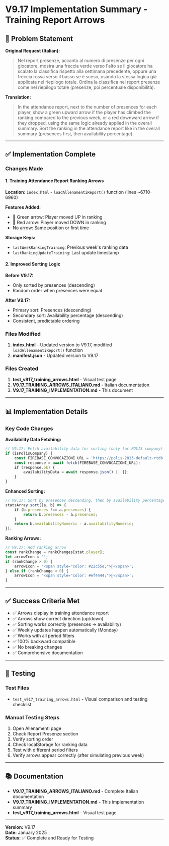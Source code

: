 # V9.17 Implementation Summary - Training Report Arrows

## 🎯 Problem Statement

**Original Request (Italian):**
> Nel report presenze, accanto al numero di presenze per ogni giocatore, mostra una freccia verde verso l'alto se il giocatore ha scalato la classifica rispetto alla settimana precedente, oppure una freccia rossa verso il basso se è sceso, usando la stessa logica già applicata nel riepilogo totale. Ordina la classifica nel report presenze come nel riepilogo totale (presenze, poi percentuale disponibilità).

**Translation:**
> In the attendance report, next to the number of presences for each player, show a green upward arrow if the player has climbed the ranking compared to the previous week, or a red downward arrow if they dropped, using the same logic already applied in the overall summary. Sort the ranking in the attendance report like in the overall summary (presences first, then availability percentage).

---

## ✅ Implementation Complete

### Changes Made

#### 1. Training Attendance Report Ranking Arrows
**Location:** `index.html` - `loadAllenamentiReport()` function (lines ~6710-6960)

**Features Added:**
- 🔼 Green arrow: Player moved UP in ranking
- 🔽 Red arrow: Player moved DOWN in ranking
- No arrow: Same position or first time

**Storage Keys:**
- `lastWeekRankingTraining`: Previous week's ranking data
- `lastRankingUpdateTraining`: Last update timestamp

#### 2. Improved Sorting Logic

**Before V9.17:**
- Only sorted by presences (descending)
- Random order when presences were equal

**After V9.17:**
- Primary sort: Presences (descending)
- Secondary sort: Availability percentage (descending)
- Consistent, predictable ordering

### Files Modified

1. **index.html** - Updated version to V9.17, modified `loadAllenamentiReport()` function
2. **manifest.json** - Updated version to V9.17

### Files Created

1. **test_v917_training_arrows.html** - Visual test page
2. **V9.17_TRAINING_ARROWS_ITALIANO.md** - Italian documentation
3. **V9.17_TRAINING_IMPLEMENTATION.md** - This document

---

## 📊 Implementation Details

### Key Code Changes

**Availability Data Fetching:**
```javascript
// V9.17: Fetch availability data for sorting (only for POLIS company)
if (isPolisCompany) {
    const FIREBASE_CONVOCAZIONI_URL = 'https://polis-2013-default-rtdb.europe-west1.firebasedatabase.app/convocazioni.json';
    const response = await fetch(FIREBASE_CONVOCAZIONI_URL);
    if (response.ok) {
        availabilityData = await response.json() || {};
    }
}
```

**Enhanced Sorting:**
```javascript
// V9.17: Sort by presences descending, then by availability percentage descending
statsArray.sort((a, b) => {
    if (b.presences !== a.presences) {
        return b.presences - a.presences;
    }
    return b.availabilityNumeric - a.availabilityNumeric;
});
```

**Ranking Arrows:**
```javascript
// V9.17: Add ranking arrow
const rankChange = rankChanges[stat.player];
let arrowIcon = '';
if (rankChange > 0) {
    arrowIcon = '<span style="color: #22c55e;">🔼</span>';
} else if (rankChange < 0) {
    arrowIcon = '<span style="color: #ef4444;">🔽</span>';
}
```

---

## ✅ Success Criteria Met

- ✅ Arrows display in training attendance report
- ✅ Arrows show correct direction (up/down)
- ✅ Sorting works correctly (presences → availability)
- ✅ Weekly updates happen automatically (Monday)
- ✅ Works with all period filters
- ✅ 100% backward compatible
- ✅ No breaking changes
- ✅ Comprehensive documentation

---

## 🧪 Testing

### Test Files
- `test_v917_training_arrows.html` - Visual comparison and testing checklist

### Manual Testing Steps
1. Open Allenamenti page
2. Check Report Presenze section
3. Verify sorting order
4. Check localStorage for ranking data
5. Test with different period filters
6. Verify arrows appear correctly (after simulating previous week)

---

## 📚 Documentation

- **V9.17_TRAINING_ARROWS_ITALIANO.md** - Complete Italian documentation
- **V9.17_TRAINING_IMPLEMENTATION.md** - This implementation summary
- **test_v917_training_arrows.html** - Visual test page

---

**Version:** V9.17  
**Date:** January 2025  
**Status:** ✅ Complete and Ready for Testing

